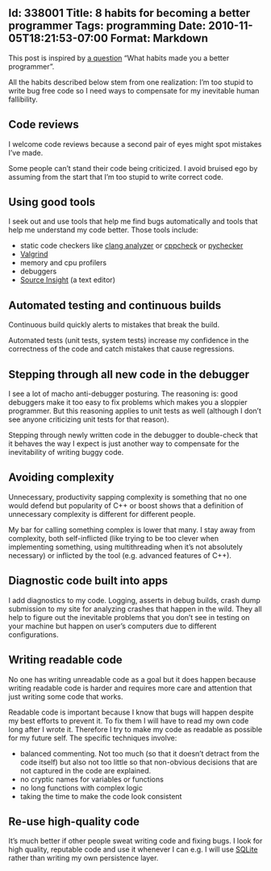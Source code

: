 Id: 338001
Title: 8 habits for becoming a better programmer
Tags: programming
Date: 2010-11-05T18:21:53-07:00
Format: Markdown
--------------
This post is inspired by [a
question](http://news.ycombinator.com/item?id=1674103) “What habits made
you a better programmer”.

All the habits described below stem from one realization: I’m too stupid
to write bug free code so I need ways to compensate for my inevitable
human fallibility.

Code reviews
------------

I welcome code reviews because a second pair of eyes might spot mistakes
I’ve made.

Some people can’t stand their code being criticized. I avoid bruised ego
by assuming from the start that I’m too stupid to write correct code.

Using good tools
----------------

I seek out and use tools that help me find bugs automatically and tools
that help me understand my code better. Those tools include:

-   static code checkers like [clang
    analyzer](http://clang-analyzer.llvm.org/) or
    [cppcheck](http://cppcheck.sourceforge.net/)
    or [pychecker](http://pychecker.sourceforge.net/)
-   [Valgrind](http://www.valgrind.org/)
-   memory and cpu profilers
-   debuggers
-   [Source Insight](http://www.sourceinsight.com/) (a text editor)

Automated testing and continuous builds
---------------------------------------

Continuous build quickly alerts to mistakes that break the build.

Automated tests (unit tests, system tests) increase my confidence in the
correctness of the code and catch mistakes that cause regressions.

Stepping through all new code in the debugger
---------------------------------------------

I see a lot of macho anti-debugger posturing. The reasoning is: good
debuggers make it too easy to fix problems which makes you a sloppier
programmer. But this reasoning applies to unit tests as well (although I
don’t see anyone criticizing unit tests for that reason).

Stepping through newly written code in the debugger to double-check that
it behaves the way I expect is just another way to compensate for the
inevitability of writing buggy code.

Avoiding complexity
-------------------

Unnecessary, productivity sapping complexity is something that no one
would defend but popularity of C++ or boost shows that a definition of
unnecessary complexity is different for different people.

My bar for calling something complex is lower that many. I stay away
from complexity, both self-inflicted (like trying to be too clever when
implementing something, using multithreading when it’s not absolutely
necessary) or inflicted by the tool (e.g. advanced features of C++).

Diagnostic code built into apps
-------------------------------

I add diagnostics to my code. Logging, asserts in debug builds, crash
dump submission to my site for analyzing crashes that happen in the
wild. They all help to figure out the inevitable problems that you don’t
see in testing on your machine but happen on user’s computers due to
different configurations.

Writing readable code
---------------------

No one has writing unreadable code as a goal but it does happen because
writing readable code is harder and requires more care and attention
that just writing some code that works.

Readable code is important because I know that bugs will happen despite
my best efforts to prevent it. To fix them I will have to read my own
code long after I wrote it. Therefore I try to make my code as readable
as possible for my future self. The specific techniques involve:

-   balanced commenting. Not too much (so that it doesn’t detract from
    the code itself) but also not too little so that non-obvious
    decisions that are not captured in the code are explained.
-   no cryptic names for variables or functions
-   no long functions with complex logic
-   taking the time to make the code look consistent

Re-use high-quality code
------------------------

It’s much better if other people sweat writing code and fixing bugs. I
look for high quality, reputable code and use it whenever I can e.g. I
will use [SQLite](http://www.sqlite.org/) rather than writing my own
persistence layer. 
